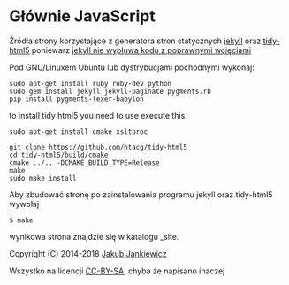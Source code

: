 # Głównie JavaScript

Źródła strony korzystające z generatora stron statycznych [jekyll](http://jekyllrb.com/)
oraz [tidy-html5](https://github.com/htacg/tidy-html5) poniewarz
[jekyll nie wypluwa kodu z poprawnymi wcięciami](https://github.com/jekyll/jekyll/issues/2640)

Pod GNU/Linuxem Ubuntu lub dystrybucjami pochodnymi wykonaj:

```
sudo apt-get install ruby ruby-dev python
sudo gem install jekyll jekyll-paginate pygments.rb
pip install pygments-lexer-babylon
```

to install tidy html5 you need to use execute this:

```
sudo apt-get install cmake xsltproc

git clone https://github.com/htacg/tidy-html5
cd tidy-html5/build/cmake
cmake ../.. -DCMAKE_BUILD_TYPE=Release
make
sudo make install
```


Aby zbudować stronę po zainstalowania programu jekyll oraz tidy-html5 wywołaj

```
$ make
```

wynikowa strona znajdzie się w katalogu _site.

Copyright (C) 2014-2018 [Jakub Jankiewicz](http://jcubic.pl/jakub-jankiewicz)

Wszystko na licencji [CC-BY-SA](http://creativecommons.org/licenses/by-sa/4.0/), chyba że napisano inaczej

